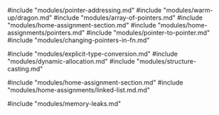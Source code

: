 #include "modules/pointer-addressing.md"
#include "modules/warm-up/dragon.md"
#include "modules/array-of-pointers.md"
#include "modules/home-assignment-section.md"
#include "modules/home-assignments/pointers.md"
#include "modules/pointer-to-pointer.md"
#include "modules/changing-pointers-in-fn.md"

#include "modules/explicit-type-conversion.md"
#include "modules/dynamic-allocation.md"
#include "modules/structure-casting.md"

#include "modules/home-assignment-section.md"
#include "modules/home-assignments/linked-list.md.md"

#include "modules/memory-leaks.md"
